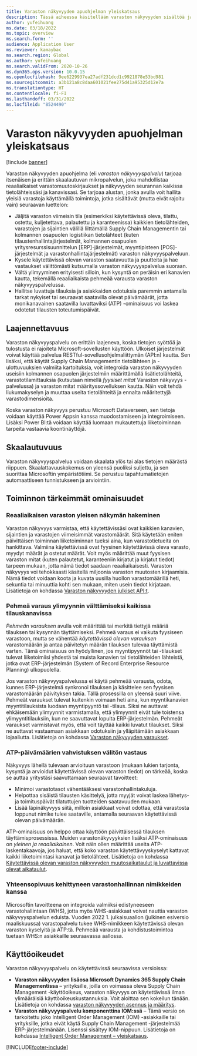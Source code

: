 ```yaml
---
title: Varaston näkyvyyden apuohjelman yleiskatsaus
description: Tässä aiheessa käsitellään varaston näkyvyyden sisältöä ja sen ominaisuuksia.
author: yufeihuang
ms.date: 03/18/2022
ms.topic: overview
ms.search.form: ''
audience: Application User
ms.reviewer: kamaybac
ms.search.region: Global
ms.author: yufeihuang
ms.search.validFrom: 2020-10-26
ms.dyn365.ops.version: 10.0.15
ms.openlocfilehash: 9ee6229937ea27adf231dcd1c9921878e53bd981
ms.sourcegitcommit: a3b121a8c8daa601021fee275d41a95325d12e7a
ms.translationtype: HT
ms.contentlocale: fi-FI
ms.lasthandoff: 03/31/2022
ms.locfileid: "8524490"
---
```

# <a name="inventory-visibility-add-in-overview"></a>Varaston näkyvyyden apuohjelman yleiskatsaus

[!include [banner](../includes/banner.md)]

Varaston näkyvyyden apuohjelma (eli *varaston näkyvyyspalvelu*) tarjoaa itsenäisen ja erittäin skaalautuvan mikropalvelun, joka mahdollistaa reaaliaikaiset varastomuutoskirjaukset ja näkyvyyden seurannan kaikissa tietolähteissäsi ja kanavissasi. Se tarjoaa alustan, jonka avulla voit hallita yleisiä varastoja käyttämällä toimintoja, jotka sisältävät (mutta eivät rajoitu vain) seuraavan luettelon:

- Jäljitä varaston viimeisin tila (esimerkiksi käytettävissä oleva, tilattu, ostettu, kuljetettava, palautettu ja karanteenissa) kaikkien tietolähteiden, varastojen ja sijaintien välillä liittämällä Supply Chain Managementin tai kolmannen osapuolen logistiikan tietolähteet (kuten tilaustenhallintajärjestelmät, kolmannen osapuolen yritysresurssisuunnittelun \[ERP\]-järjestelmät, myyntipisteen \[POS\]-järjestelmät ja varastonhallintajärjestelmät) varaston näkyvyyspalveluun.
- Kysele käytettävissä olevan varaston saatavuutta ja puutteita ja hae vastaukset välittömästi kutsumalla varaston näkyvyyspalvelua suoraan.
- Vältä ylimyyminen erityisesti silloin, kun kysyntä on peräisin eri kanavien kautta, tekemällä reaaliaikaista pehmeää varausta varaston näkyvyyspalvelussa.
- Hallitse luvattuja tilauksia ja asiakkaiden odotuksia paremmin antamalla tarkat nykyiset tai seuraavat saatavilla olevat päivämäärät, jotta monikanavainen saatavilla luvattaviksi (ATP) -ominaisuus voi laskea odotetut tilausten toteutumispäivät.

## <a name="extensibility"></a>Laajennettavuus

Varaston näkyvyyspalvelu on erittäin laajeneva, koska tietojen syöttöä ja tulostusta ei rajoiteta Microsoft-sovellusten käyttöön. Ulkoiset järjestelmät voivat käyttää palvelua RESTful-sovellusohjelmaliittymän (API:n) kautta. Sen lisäksi, että käytät Supply Chain Managementin tietolähteen ja -ulottuvuuksien valmiita kartoituksia, voit integroida varaston näkyvyyden useisiin kolmannen osapuolen järjestelmiin määrittämällä lisätietolähteitä, varastotilamittauksia (kutsutaan nimellä *fyysiset mitat* Varaston näkyvyys -palvelussa) ja varaston mitat määrityssovelluksen kautta. Näin voit tehdä liukumakyselyn ja muuttaa useita tietolähteitä ja ennalta määritettyjä varastodimensioita.

Koska varaston näkyvyys perustuu Microsoft Dataverseen, sen tietoja voidaan käyttää Power Appsin kanssa muodostamiseen ja integroimiseen. Lisäksi Power BI:tä voidaan käyttää luomaan mukautettuja liiketoiminnan tarpeita vastaavia koontinäyttöjä.

## <a name="scalability"></a>Skaalautuvuus

Varaston näkyvyyspalvelua voidaan skaalata ylös tai alas tietojen määrästä riippuen. Skaalattavuuskokemus on yleensä puoliksi suljettu, ja sen suorittaa Microsoftin ympäristötiimi. Se perustuu tapahtumatietojen automaattiseen tunnistukseen ja arviointiin.

## <a name="feature-highlights"></a>Toiminnon tärkeimmät ominaisuudet

### <a name="get-a-global-view-of-real-time-inventory"></a>Reaaliaikaisen varaston yleisen näkymän hakeminen

Varaston näkyvyys varmistaa, että käytettävissäsi ovat kaikkien kanavien, sijaintien ja varastojen viimeisimmät varastomäärät. Sitä käytetään eniten päivittäisen toiminnan liiketoiminnan tueksi aina, kun varastotietueita on hankittava. Valmiina käytettävissä ovat fyysinen käytettävissä oleva varasto, myydyt määrät ja ostetut määrät. Voit myös määrittää muut fyysisen varaston mitat (kuten palautetut, karanteeniin kirjatut ja kirjatut tiedot) tarpeen mukaan, jotta nämä tiedot saadaan reaaliaikaisesti. Varaston näkyvyys voi tehokkaasti käsitellä miljoonia varaston muutosten kirjaamisia. Nämä tiedot voidaan koota ja kuvata uusilla huollon varastomäärillä heti, sekuntia tai minuuttia kohti sen mukaan, miten usein tiedot kirjataan. Lisätietoja on kohdassa [Varaston näkyvyyden julkiset API:t](inventory-visibility-api.md).

### <a name="soft-reservation-to-avoid-overselling-across-all-order-channels"></a>Pehmeä varaus ylimyynnin välttämiseksi kaikissa tilauskanavissa

*Pehmeän varauksen* avulla voit määrittää tai merkitä tiettyjä määriä tilauksen tai kysynnän täyttämiseksi. Pehmeä varaus ei vaikuta fyysiseen varastoon, mutta se vähentää *käytettävissä olevan varauksen* varastomäärän ja antaa päivitetyn määrän tilauksen tulevaa täyttämistä varten. Tämä ominaisuus on hyödyllinen, jos myyntipyynnöt tai -tilaukset tulevat liiketoimiisi yhdestä tai muista kanavien tai tietolähteiden lähteistä, jotka ovat ERP-järjestelmän (System of Record Enterprise Resource Planning) ulkopuolella.

Jos varaston näkyvyyspalvelussa ei käytä pehmeää varausta, odota, kunnes ERP-järjestelmä synkronoi tilauksen ja käsittelee sen fyysisen varastomäärän päivityksen takia. Tällä prosessilla on yleensä suuri viive. Pehmeät varaukset tulevat kuitenkin voimaan heti aina, kun myyntikanavien myyntitilauksista luodaan myyntipyyntö tai -tilaus. Siksi ne auttavat ehkäisemään ylimyynnit varmistamalla, että ylimyynnit eivät tule toistensa ylimyyntitilauksiin, kun ne saavuttavat lopulta ERP-järjestelmän. Pehmeät varaukset varmistavat myös, että voit täyttää kaikki luvatut tilaukset. Siksi ne auttavat vastaamaan asiakkaan odotuksiin ja ylläpitämään asiakkaan lojaaliutta. Lisätietoja on kohdassa [Varaston näkyvyyden varaukset](inventory-visibility-reservations.md).

### <a name="immediate-response-of-atp-dates-confirmation"></a>ATP-päivämäärien vahvistuksen välitön vastaus

Näkyvyys lähellä tulevaan arvioituun varastoon (mukaan lukien tarjonta, kysyntä ja arvioidut käytettävissä olevan varaston tiedot) on tärkeää, koska se auttaa yritystäsi saavuttamaan seuraavat tavoitteet:

- Minimoi varastotasot vähentääksesi varastonhallintakuluja.
- Helpottaa sisäistä tilausten käsittelyä, jotta myyjät voivat laskea lähetys- ja toimituspäivät tilatuttujen tuotteiden saatavuuden mukaan.
- Lisää läpinäkyvyys siitä, milloin asiakkaat voivat odottaa, että varastosta loppunut nimike tulee saataville, antamalla seuraavan käytettävissä olevan päivämäärän.

ATP-ominaisuus on helppo ottaa käyttöön päivittäisessä tilauksen täyttämisprosessissa. Muiden varastonäkyvyyksien lisäksi ATP-ominaisuus on *yleinen ja reaaliaikainen*. Voit näin ollen määrittää useita ATP-laskentakaavoja, jos haluat, että koko varaston käytettävyyskyselyt kattavat kaikki liiketoimintasi kanavat ja tietolähteet. Lisätietoja on kohdassa [Käytettävissä olevan varaston näkyvyyden muutosaikataulut ja luvattavissa olevat aikataulut](inventory-visibility-available-to-promise.md).

### <a name="compatibility-with-advanced-warehouse-management-items"></a>Yhteensopivuus kehittyneen varastonhallinnan nimikkeiden kanssa

Microsoftin tavoitteena on integroida valmiiksi edistyneeseen varastohallintaan (WHS), jotta myös WHS-asiakkaat voivat nauttia varaston näkyvyyspalvelun eduista. Vuoden 2022 1. julkaisuaallon (julkinen esiversio maaliskuussa) varastopalvelu tukee WHS-nimikkeen käytettävissä olevan varaston kyselyitä ja ATP:tä. Pehmeää varausta ja kohdistustoimintoa tuetaan WHS:n asiakkaille seuraavassa aallossa. <!-- KFM: Add this link when target is published: For more information, see [Inventory Visibility support for WHS items](inventory-visibility-whs-support.md). -->

## <a name="licensing"></a>Käyttöoikeudet

Varaston näkyvyyspalvelu on käytettävissä seuraavissa versioissa:

- **Varaston näkyvyyden lisäosa Microsoft Dynamics 365 Supply Chain Managementissa** – yrityksille, joilla on voimassa oleva Supply Chain Management -käyttöoikeus, varaston näkyvyys on käytettävissä ilman ylimääräisiä käyttöoikeuskustannuksia. Voit aloittaa sen kokeilun tänään. Lisätietoja on kohdassa [varaston näkyvyyden asennus ja määritys](inventory-visibility-setup.md).
- **Varaston näkyvyyspalvelu komponenttina IOM:ssä** – Tämä versio on tarkoitettu joko Intelligent Order Management (IOM) -asiakkaille tai yrityksille, jotka eivät käytä Supply Chain Management -järjestelmää ERP-järjestelmänään. Lisenssi sisältyy IOM-nippuun. Lisätietoja on kohdassa [Intelligent Order Management – yleiskatsaus](/dynamics365/intelligent-order-management/overview).

[!INCLUDE[footer-include](../../includes/footer-banner.md)]
